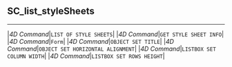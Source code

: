 ﻿## SC_list_styleSheets---|*4D Command*|`LIST OF STYLE SHEETS`||*4D Command*|`GET STYLE SHEET INFO`||*4D Command*|`Form`||*4D Command*|`OBJECT SET TITLE`||*4D Command*|`OBJECT SET HORIZONTAL ALIGNMENT`||*4D Command*|`LISTBOX SET COLUMN WIDTH`||*4D Command*|`LISTBOX SET ROWS HEIGHT`|